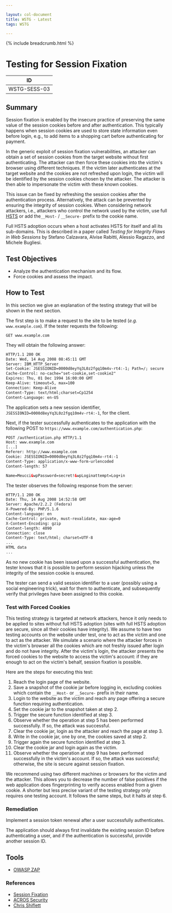 ```yaml
---

layout: col-document
title: WSTG - Latest
tags: WSTG

---
```


{% include breadcrumb.html %}
# Testing for Session Fixation

|ID          |
|------------|
|WSTG-SESS-03|

## Summary

Session fixation is enabled by the insecure practice of preserving the same value of the session cookies before and after authentication. This typically happens when session cookies are used to store state information even before login, e.g., to add items to a shopping cart before authenticating for payment.

In the generic exploit of session fixation vulnerabilities, an attacker can obtain a set of session cookies from the target website without first authenticating. The attacker can then force these cookies into the victim's browser using different techniques. If the victim later authenticates at the target website and the cookies are not refreshed upon login, the victim will be identified by the session cookies chosen by the attacker. The attacker is then able to impersonate the victim with these known cookies.

This issue can be fixed by refreshing the session cookies after the authentication process. Alternatively, the attack can be prevented by ensuring the integrity of session cookies. When considering network attackers, i.e., attackers who control the network used by the victim, use full [HSTS](https://en.wikipedia.org/wiki/HTTP_Strict_Transport_Security) or add the`__Host-` / `__Secure-` prefix to the cookie name.

Full HSTS adoption occurs when a host activates HSTS for itself and all its sub-domains. This is described in a paper called *Testing for Integrity Flaws in Web Sessions* by Stefano Calzavara, Alvise Rabitti, Alessio Ragazzo, and Michele Bugliesi.

## Test Objectives

- Analyze the authentication mechanism and its flow.
- Force cookies and assess the impact.

## How to Test

In this section we give an explanation of the testing strategy that will be shown in the next section.

The first step is to make a request to the site to be tested (_e.g._ `www.example.com`). If the tester requests the following:

`GET www.example.com`

They will obtain the following answer:

```html
HTTP/1.1 200 OK
Date: Wed, 14 Aug 2008 08:45:11 GMT
Server: IBM_HTTP_Server
Set-Cookie: JSESSIONID=0000d8eyYq3L0z2fgq10m4v-rt4:-1; Path=/; secure
Cache-Control: no-cache="set-cookie,set-cookie2"
Expires: Thu, 01 Dec 1994 16:00:00 GMT
Keep-Alive: timeout=5, max=100
Connection: Keep-Alive
Content-Type: text/html;charset=Cp1254
Content-Language: en-US
```

The application sets a new session identifier, `JSESSIONID=0000d8eyYq3L0z2fgq10m4v-rt4:-1`, for the client.

Next, if the tester successfully authenticates to the application with the following POST to `https://www.example.com/authentication.php`:

```html
POST /authentication.php HTTP/1.1
Host: www.example.com
[...]
Referer: http://www.example.com
Cookie: JSESSIONID=0000d8eyYq3L0z2fgq10m4v-rt4:-1
Content-Type: application/x-www-form-urlencoded
Content-length: 57

Name=Meucci&wpPassword=secret!&wpLoginattempt=Log+in
```

The tester observes the following response from the server:

```html
HTTP/1.1 200 OK
Date: Thu, 14 Aug 2008 14:52:58 GMT
Server: Apache/2.2.2 (Fedora)
X-Powered-By: PHP/5.1.6
Content-language: en
Cache-Control: private, must-revalidate, max-age=0
X-Content-Encoding: gzip
Content-length: 4090
Connection: close
Content-Type: text/html; charset=UTF-8
...
HTML data
...
```

As no new cookie has been issued upon a successful authentication, the tester knows that it is possible to perform session hijacking unless the integrity of the session cookie is ensured.

The tester can send a valid session identifier to a user (possibly using a social engineering trick), wait for them to authenticate, and subsequently verify that privileges have been assigned to this cookie.

### Test with Forced Cookies

This testing strategy is targeted at network attackers, hence it only needs to be applied to sites without full HSTS adoption (sites with full HSTS adoption are secure, since all their cookies have integrity). We assume to have two testing accounts on the website under test, one to act as the victim and one to act as the attacker. We simulate a scenario where the attacker forces in the victim's browser all the cookies which are not freshly issued after login and do not have integrity. After the victim's login, the attacker presents the forced cookies to the website to access the victim's account: if they are enough to act on the victim's behalf, session fixation is possible.

Here are the steps for executing this test:

1. Reach the login page of the website.
2. Save a snapshot of the cookie jar before logging in, excluding cookies which contain the `__Host-` or `__Secure-` prefix in their name.
3. Login to the website as the victim and reach any page offering a secure function requiring authentication.
4. Set the cookie jar to the snapshot taken at step 2.
5. Trigger the secure function identified at step 3.
6. Observe whether the operation at step 5 has been performed successfully. If so, the attack was successful.
7. Clear the cookie jar, login as the attacker and reach the page at step 3.
8. Write in the cookie jar, one by one, the cookies saved at step 2.
9. Trigger again the secure function identified at step 3.
10. Clear the cookie jar and login again as the victim.
11. Observe whether the operation at step 9 has been performed successfully in the victim's account. If so, the attack was successful; otherwise, the site is secure against session fixation.

We recommend using two different machines or browsers for the victim and the attacker. This allows you to decrease the number of false positives if the web application does fingerprinting to verify access enabled from a given cookie. A shorter but less precise variant of the testing strategy only requires one testing account. It follows the same steps, but it halts at step 6.

### Remediation

Implement a session token renewal after a user successfully authenticates.

The application should always first invalidate the existing session ID before authenticating a user, and if the authentication is successful, provide another session ID.

## Tools

- [OWASP ZAP](https://www.zaproxy.org)

### References

- [Session Fixation](https://owasp.org/www-community/attacks/Session_fixation)
- [ACROS Security](https://www.acrossecurity.com/papers/session_fixation.pdf)
- [Chris Shiflett](http://shiflett.org/articles/session-fixation)
